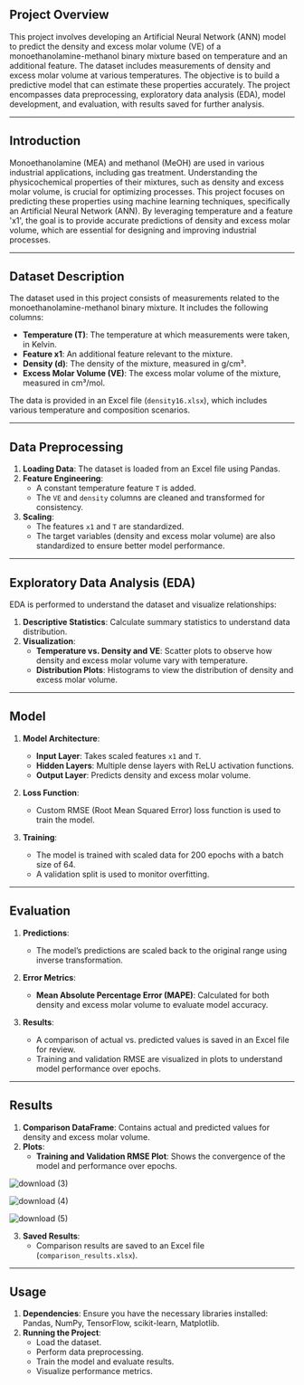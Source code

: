 ## **Project Overview**

This project involves developing an Artificial Neural Network (ANN) model to predict the density and excess molar volume (VE) of a monoethanolamine-methanol binary mixture based on temperature and an additional feature. The dataset includes measurements of density and excess molar volume at various temperatures. The objective is to build a predictive model that can estimate these properties accurately. The project encompasses data preprocessing, exploratory data analysis (EDA), model development, and evaluation, with results saved for further analysis.

---

## **Introduction**

Monoethanolamine (MEA) and methanol (MeOH) are used in various industrial applications, including gas treatment. Understanding the physicochemical properties of their mixtures, such as density and excess molar volume, is crucial for optimizing processes. This project focuses on predicting these properties using machine learning techniques, specifically an Artificial Neural Network (ANN). By leveraging temperature and a feature 'x1', the goal is to provide accurate predictions of density and excess molar volume, which are essential for designing and improving industrial processes.

---

## **Dataset Description**

The dataset used in this project consists of measurements related to the monoethanolamine-methanol binary mixture. It includes the following columns:

- **Temperature (T)**: The temperature at which measurements were taken, in Kelvin.
- **Feature x1**: An additional feature relevant to the mixture.
- **Density (d)**: The density of the mixture, measured in g/cm³.
- **Excess Molar Volume (VE)**: The excess molar volume of the mixture, measured in cm³/mol.

The data is provided in an Excel file (`density16.xlsx`), which includes various temperature and composition scenarios.

---

## **Data Preprocessing**

1. **Loading Data**: The dataset is loaded from an Excel file using Pandas.
2. **Feature Engineering**:
   - A constant temperature feature `T` is added.
   - The `VE` and `density` columns are cleaned and transformed for consistency.
3. **Scaling**:
   - The features `x1` and `T` are standardized.
   - The target variables (density and excess molar volume) are also standardized to ensure better model performance.

---

## **Exploratory Data Analysis (EDA)**

EDA is performed to understand the dataset and visualize relationships:

1. **Descriptive Statistics**: Calculate summary statistics to understand data distribution.
2. **Visualization**:
   - **Temperature vs. Density and VE**: Scatter plots to observe how density and excess molar volume vary with temperature.
   - **Distribution Plots**: Histograms to view the distribution of density and excess molar volume.

---

## **Model**

1. **Model Architecture**:
   - **Input Layer**: Takes scaled features `x1` and `T`.
   - **Hidden Layers**: Multiple dense layers with ReLU activation functions.
   - **Output Layer**: Predicts density and excess molar volume.

2. **Loss Function**:
   - Custom RMSE (Root Mean Squared Error) loss function is used to train the model.

3. **Training**:
   - The model is trained with scaled data for 200 epochs with a batch size of 64.
   - A validation split is used to monitor overfitting.

---

## **Evaluation**

1. **Predictions**:
   - The model’s predictions are scaled back to the original range using inverse transformation.
   
2. **Error Metrics**:
   - **Mean Absolute Percentage Error (MAPE)**: Calculated for both density and excess molar volume to evaluate model accuracy.

3. **Results**:
   - A comparison of actual vs. predicted values is saved in an Excel file for review.
   - Training and validation RMSE are visualized in plots to understand model performance over epochs.

---

## **Results**

1. **Comparison DataFrame**: Contains actual and predicted values for density and excess molar volume.
2. **Plots**:
   - **Training and Validation RMSE Plot**: Shows the convergence of the model and performance over epochs.

![download (3)](https://github.com/user-attachments/assets/0c3732c6-c62f-46eb-ad90-a90d134a4754)

![download (4)](https://github.com/user-attachments/assets/d76d0222-9aa4-4272-af64-9380b211544b)

![download (5)](https://github.com/user-attachments/assets/3e7bc5ba-8720-4a8b-a86d-9cc2e8c40401)

3. **Saved Results**:
   - Comparison results are saved to an Excel file (`comparison_results.xlsx`).

---

## **Usage**

1. **Dependencies**: Ensure you have the necessary libraries installed: Pandas, NumPy, TensorFlow, scikit-learn, Matplotlib.
2. **Running the Project**:
   - Load the dataset.
   - Perform data preprocessing.
   - Train the model and evaluate results.
   - Visualize performance metrics.
